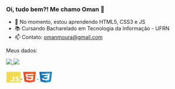 ### Oi, tudo bem?! Me chamo Oman 👋


- 🌱 No momento, estou aprendendo HTML5, CSS3 e JS
- 📚 Cursando Bacharelado em Tecnologia da Informação - UFRN
- 📫 Contato: omanmoura@gmail.com

Meus dados:
<div>
  <a href="https://github.com/omanmoura">
  <img height="180em" src="https://github-readme-stats.vercel.app/api?username=omanmoura&show_icons=true&theme=dark&include_all_commits=true&count_private=true"/>
  <img height="180em" src="https://github-readme-stats.vercel.app/api/top-langs/?username=omanmoura&layout=compact&langs_count=7&theme=dark"/>
</div>
  
<div style="display: inline_block"><br>
  <img align="center" alt="Rafa-Js" height="30" width="40" src="https://raw.githubusercontent.com/devicons/devicon/master/icons/javascript/javascript-plain.svg">
  <img align="center" alt="Rafa-HTML" height="30" width="40" src="https://raw.githubusercontent.com/devicons/devicon/master/icons/html5/html5-original.svg">
  <img align="center" alt="Rafa-CSS" height="30" width="40" src="https://raw.githubusercontent.com/devicons/devicon/master/icons/css3/css3-original.svg">
</div>
